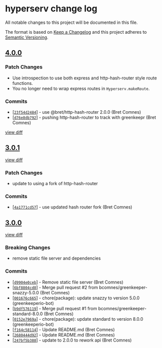 # hyperserv change log

All notable changes to this project will be documented in this file.

The format is based on [Keep a Changelog](http://keepachangelog.com/) and this project adheres to [Semantic Versioning](http://semver.org/).

## [4.0.0](https://github.com/bcomnes/hyperserv/releases/v4.0.0)

### Patch Changes

- Use introspection to use both express and http-hash-router style route functions.
- You no longer need to wrap express routes in `Hyperserv.makeRoute`.

### Commits

* [[`23f54d2484`](https://github.com/bcomnes/hyperserv/commit/23f54d2484)] - use @bret/http-hash-router 2.0.0 (Bret Comnes)
* [[`d76e8db792`](https://github.com/bcomnes/hyperserv/commit/d76e8db792)] - pushing http-hash-router to track with greenkeepr (Bret Comnes)

[view diff](https://github.com/bcomnes/hyperserv/compare/v3.0.1...v4.0.0)

## [3.0.1](https://github.com/bcomnes/hyperserv/releases/v3.0.1)

[view diff](https://github.com/bcomnes/hyperserv/compare/v3.0.0...v3.0.1)

### Patch Changes

- update to using a fork of http-hash-router

### Commits

* [[`4a1771cd57`](https://github.com/bcomnes/hyperserv/commit/4a1771cd57)] - use updated hash router fork (Bret Comnes)

## [3.0.0](https://github.com/bcomnes/hyperserv/releases/v3.0.0)

[view diff](https://github.com/bcomnes/hyperserv/compare/v2.0.0...v3.0.0)

### Breaking Changes

- remove static file server and dependencies

### Commits

* [[`d9904e0ceb`](https://github.com/bcomnes/hyperserv/commit/d9904e0ceb)] - Remove static file server (Bret Comnes)
* [[`6bf8804cd8`](https://github.com/bcomnes/hyperserv/commit/6bf8804cd8)] - Merge pull request #2 from bcomnes/greenkeeper-snazzy-5.0.0 (Bret Comnes)
* [[`001676c665`](https://github.com/bcomnes/hyperserv/commit/001676c665)] - chore(package): update snazzy to version 5.0.0 (greenkeeperio-bot)
* [[`b9df576119`](https://github.com/bcomnes/hyperserv/commit/b9df576119)] - Merge pull request #1 from bcomnes/greenkeeper-standard-8.0.0 (Bret Comnes)
* [[`0152e7969a`](https://github.com/bcomnes/hyperserv/commit/0152e7969a)] - chore(package): update standard to version 8.0.0 (greenkeeperio-bot)
* [[`f164c58114`](https://github.com/bcomnes/hyperserv/commit/f164c58114)] - Update README.md (Bret Comnes)
* [[`2680444d92`](https://github.com/bcomnes/hyperserv/commit/2680444d92)] - Update README.md (Bret Comnes)
* [[`247bf5b388`](https://github.com/bcomnes/hyperserv/commit/247bf5b388)] - update to 2.0.0 to rework api (Bret Comnes)
